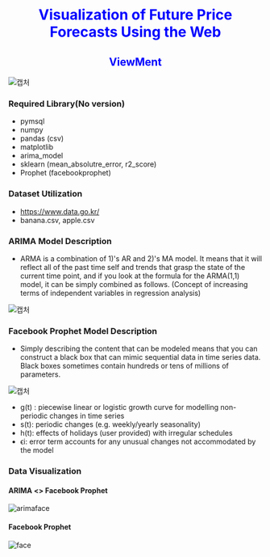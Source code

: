 
<div align="center" style="color:blue;">
<h1>Visualization of Future Price Forecasts Using the Web</h2>
  <h2>ViewMent</h2>
</div>

![캡처](https://user-images.githubusercontent.com/71003685/221066756-7df3420b-e20e-49c7-8359-3330ae09bd31.PNG)

### Required Library(No version)
- pymsql
- numpy
- pandas (csv)
- matplotlib
- arima_model
- sklearn (mean_absolutre_error, r2_score)
- Prophet (facebookprophet)


### Dataset Utilization
- https://www.data.go.kr/
- banana.csv, apple.csv


### ARIMA Model Description

- ARMA is a combination of 1)'s AR and 2)'s MA model. It means that it will reflect all of the past time self and trends that grasp the state of the current time point, and if you look at the formula for the ARMA(1,1) model, it can be simply combined as follows. (Concept of increasing terms of independent variables in regression analysis)


![캡처](https://user-images.githubusercontent.com/71003685/221067785-06974e1b-45ff-4a4e-8cba-550d8d32a56f.PNG)

### Facebook Prophet Model Description

- Simply describing the content that can be modeled means that you can construct a black box that can mimic sequential data in time series data. Black boxes sometimes contain hundreds or tens of millions of parameters.


![캡처](https://user-images.githubusercontent.com/71003685/221068225-2e61abcc-aadc-4cde-95a4-afa7bd3c125e.PNG)

- g(t) : piecewise linear or logistic growth curve for modelling non-periodic changes in time series
- s(t): periodic changes (e.g. weekly/yearly seasonality)
- h(t): effects of holidays (user provided) with irregular schedules
- ϵi: error term accounts for any unusual changes not accommodated by the model


### Data Visualization

#### ARIMA  <> Facebook Prophet

![arimaface](https://user-images.githubusercontent.com/71003685/221068699-a97a3b91-a42d-4924-9e8a-5b6f1758723a.PNG)

#### Facebook Prophet

![face](https://user-images.githubusercontent.com/71003685/221068772-9740a11e-2d23-49c6-9b4c-1b553c654ff3.PNG)


